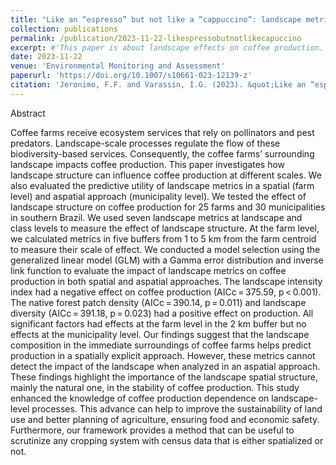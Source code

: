 ```yaml
---
title: "Like an “espresso” but not like a “cappuccino”: landscape metrics are useful for predicting coffee production at the farm level but not at the municipality level"
collection: publications
permalink: /publication/2023-11-22-likespressobutnotlikecapuccino
excerpt: #'This paper is about landscape effects on coffee production.'
date: 2023-11-22
venue: 'Environmental Monitoring and Assessment'
paperurl: 'https://doi.org/10.1007/s10661-023-12139-z'
citation: 'Jeronimo, F.F. and Varassin, I.G. (2023). &quot;Like an “espresso” but not like a “cappuccino”: landscape metrics are useful for predicting coffee production at the farm level but not at the municipality level.&quot; <i>Environmental Monitoring and Assessment</i>. 195(1515).'
---
```


Abstract

Coffee farms receive ecosystem services that rely on pollinators and pest predators. Landscape-scale processes regulate the flow of these biodiversity-based services. Consequently, the coffee farms’ surrounding landscape impacts coffee production. This paper investigates how landscape structure can influence coffee production at different scales. We also evaluated the predictive utility of landscape metrics in a spatial (farm level) and aspatial approach (municipality level). We tested the effect of landscape structure on coffee production for 25 farms and 30 municipalities in southern Brazil. We used seven landscape metrics at landscape and class levels to measure the effect of landscape structure. At the farm level, we calculated metrics in five buffers from 1 to 5 km from the farm centroid to measure their scale of effect. We conducted a model selection using the generalized linear model (GLM) with a Gamma error distribution and inverse link function to evaluate the impact of landscape metrics on coffee production in both spatial and aspatial approaches. The landscape intensity index had a negative effect on coffee production (AICc = 375.59, p < 0.001). The native forest patch density (AICc = 390.14, p = 0.011) and landscape diversity (AICc = 391.18, p = 0.023) had a positive effect on production. All significant factors had effects at the farm level in the 2 km buffer but no effects at the municipality level. Our findings suggest that the landscape composition in the immediate surroundings of coffee farms helps predict production in a spatially explicit approach. However, these metrics cannot detect the impact of the landscape when analyzed in an aspatial approach. These findings highlight the importance of the landscape spatial structure, mainly the natural one, in the stability of coffee production. This study enhanced the knowledge of coffee production dependence on landscape-level processes. This advance can help to improve the sustainability of land use and better planning of agriculture, ensuring food and economic safety. Furthermore, our framework provides a method that can be useful to scrutinize any cropping system with census data that is either spatialized or not.